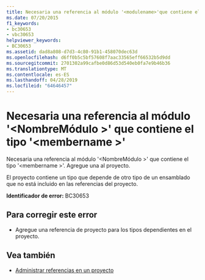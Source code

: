 ```yaml
---
title: Necesaria una referencia al módulo '<modulename>'que contiene el tipo'<membername>'
ms.date: 07/20/2015
f1_keywords:
- bc30653
- vbc30653
helpviewer_keywords:
- BC30653
ms.assetid: dad8a808-d7d3-4c80-91b1-458070dec63d
ms.openlocfilehash: d6ff0b5c5bf57608f7aac33565eff66532b5d9dd
ms.sourcegitcommit: 2701302a99cafbe0d86d53d540eb0fa7e9b46b36
ms.translationtype: MT
ms.contentlocale: es-ES
ms.lasthandoff: 04/28/2019
ms.locfileid: "64646457"
---
```

# <a name="reference-required-to-module-modulename-containing-the-type-membername"></a>Necesaria una referencia al módulo '\<NombreMódulo >' que contiene el tipo '\<membername >'
Necesaria una referencia al módulo '\<NombreMódulo >' que contiene el tipo '\<membername >'. Agregue una al proyecto.  
  
 El proyecto contiene un tipo que depende de otro tipo de un ensamblado que no está incluido en las referencias del proyecto.  
  
 **Identificador de error:** BC30653  
  
## <a name="to-correct-this-error"></a>Para corregir este error  
  
- Agregue una referencia de proyecto para los tipos dependientes en el proyecto.  
  
## <a name="see-also"></a>Vea también

- [Administrar referencias en un proyecto](/visualstudio/ide/managing-references-in-a-project)
